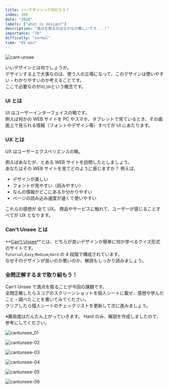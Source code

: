 ```yaml
---
title: いいデザインって何だろう？
index: 300
date: "2020"
labels: ["what is design?"]
description: "満点を取るのはなかなか難しいです...！"
importance: "70"
difficulty: "normal"
time: "65 min"
---
```


![cant-unsee](./img/cant-unsee.png)

いいデザインとは何でしょうか。  
デザインする上で大事なのは、使う人の立場になって、このデザインは使いやすい・わかりやすいのか考えることです。  
ここで必要なのが`UI`,`UX`という概念です。

### UI とは

UI はユーザーインターフェイスの略です。  
例えば何かの WEB サイトを PC やスマホ、タブレットで見ているとき、その画面上で見られる情報（フォントやデザイン等）すべてが UI にあたります。

### UX とは

UX はユーザーエクスペリエンスの略。

例えばあなたが、とある WEB サイトを訪問したとしましょう。  
あなたはその WEB サイトを見てどのように感じますか？
例えば、

- デザインが美しい
- フォントが見やすい（読みやすい）
- なんの情報がどこにあるか分かりやすい
- ページの読み込み速度が速くて使いやすい

これらの感想が 全て UX。
商品やサービスに触れて、ユーザーが感じることすべてが UX となります。

### Can't Unsee とは

**[Can't Unsee](https://cantunsee.space/)**とは、どちらが良いデザインか簡単に何か学べるクイズ形式のサイトです。  
`Tutorial`,`Easy`,`Medium`,`Hard` の 4 段階で構成されています。  
なぜそのデザインが良いのか悪いのか、解説もしっかり読みましょう。

### 全問正解するまで取り組もう！

Can't Unsee で満点を取ることが今回の課題です。  
全問正解したらスコアのスクリーンショットを個人シートに載せ、感想や学んだこと・調べたことを書いてみてください。  
クリアしたら個人シートのチェックリストを更新して次に進みましょう。

※難易度はだんだん上がっていきます。
Hard のみ、解説を作成しましたので、参考にしてください。

![cantunsee_01](./img/cantunsee_01.png)

![cantunsee-02](./img/cantunsee-02.png)

![cantunsee-03](./img/cantunsee-03.png)

![cantunsee-04](./img/cantunsee-04.png)

![cantunsee-05](./img/cantunsee-05.png)

![cantunsee-06](./img/cantunsee-06.png)
